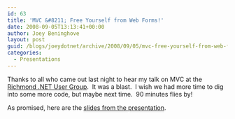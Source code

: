 ```yaml
---
id: 63
title: 'MVC &#8211; Free Yourself from Web Forms!'
date: 2008-09-05T13:13:41+00:00
author: Joey Beninghove
layout: post
guid: /blogs/joeydotnet/archive/2008/09/05/mvc-free-yourself-from-web-forms.aspx
categories:
  - Presentations
---
```

Thanks to all who came out last night to hear my talk on MVC at the <a href="http://richmonddotnet.org" target="_blank">Richmond .NET User Group</a>.&nbsp; It was a blast.&nbsp; I wish we had more time to dig into some more code, but maybe next time.&nbsp; 90 minutes flies by!

As promised, here are the <a href="http://joeydotnet.com/blogattachments/MVC_FreeYourselfFromWebForms.pptx" target="_blank">slides from the presentation</a>.